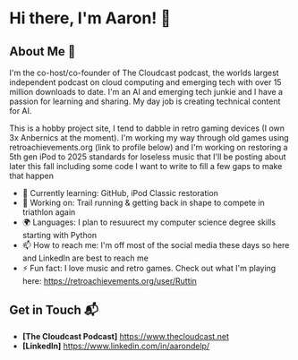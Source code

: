 # Hi there, I'm Aaron! 👋

## About Me 🚀

I'm the co-host/co-founder of The Cloudcast podcast, the worlds largest independent podcast on cloud computing and emerging tech with over 15 million downloads to date. I'm an AI and emerging tech junkie and I have a passion for learning and sharing. My day job is creating technical content for AI.

This is a hobby project site, I tend to dabble in retro gaming devices (I own 3x Anbernics at the moment). I'm working my way through old games using retroachievements.org (link to profile below) and I'm working on restoring a 5th gen iPod to 2025 standards for loseless music that I'll be posting about later this fall including some code I want to write to fill a few gaps to make that happen

- 🌱 Currently learning: GitHub, iPod Classic restoration
- 🔭 Working on: Trail running & getting back in shape to compete in triathlon again
- 🌍 Languages: I plan to resuurect my computer science degree skills starting with Python
- 📫 How to reach me: I'm off most of the social media these days so here and LinkedIn are best to reach me
- ⚡ Fun fact: I love music and retro games. Check out what I'm playing here: https://retroachievements.org/user/Ruttin

## Get in Touch 📬

- **[The Cloudcast Podcast]** https://www.thecloudcast.net
- **[LinkedIn]** https://www.linkedin.com/in/aarondelp/
